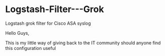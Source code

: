 # Logstash-Filter---Grok
Logstash grok filter for Cisco ASA syslog

Hello Guys,

This is my little way of giving back to the IT community should anyone find this configuration useful


